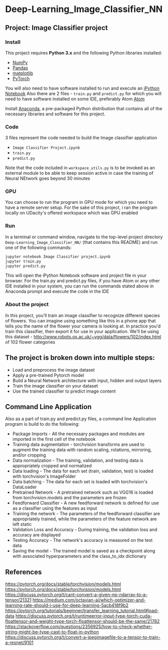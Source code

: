 # Deep-Learning_Image_Classifier_NN

## Project: Image Classifier project

### Install

This project requires **Python 3.x** and the following Python libraries installed:

- [NumPy](http://www.numpy.org/)
- [Pandas](http://pandas.pydata.org)
- [matplotlib](http://matplotlib.org/)
- [PyTorch](https://pytorch.org/)

You will also need to have software installed to run and execute an [iPython Notebook](http://ipython.org/notebook.html)
Also there are 2 files - `train.py` and `predict.py` for which you will need to have software installed on some IDE, preferably Atom [Atom](https://atom.io/) 

Install [Anaconda](https://www.continuum.io/downloads), a pre-packaged Python distribution that contains all of the necessary libraries and software for this project.

### Code

3 files represent the code needed to build the Image classifier application
- `Image Classifier Project.ipynb`
- `train.py`
- `predict.py`

Note that the code included in `workspace_utils.py` is to be invoked as an external module to be able to keep session active in case the training of Neural NEtwork goes beyond 30 minutes

### GPU 
You can choose to run the program in GPU mode for which you need to have a remote server setup. For the sake of this project, i ran the program locally on UDacity's offered workspace which was GPU enabled

### Run

In a terminal or command window, navigate to the top-level project directory `Deep-Learning_Image_Classifier_NN/` (that contains this README) and run one of the following commands:

```bash
jupyter notebook Image Classifier project.ipynb
jupyter train.py
jupyter predict.py
```

This will open the iPython Notebook software and project file in your browser.
For the train.py and predict.py files, if you have Atom or any other IDE installed in your system, you can run the commands stated above in Anaconda prompt and execute the code in the IDE

### About the project
In this project, you'll train an image classifier to recognize different species of flowers. You can imagine using something like this in a phone app that tells you the name of the flower your camera is looking at. In practice you'd train this classifier, then export it for use in your application. We'll be using this dataset - http://www.robots.ox.ac.uk/~vgg/data/flowers/102/index.html of 102 flower categories

## The project is broken down into multiple steps:
- Load and preprocess the image dataset
- Apply a pre-trained Pytorch model
- Build a Neural Network architecture with input, hidden and output layers
- Train the image classifier on your dataset 
- Use the trained classifier to predict image content

## Command Line Application
Also as a part of train.py and predict.py files, a command line Application program is build to do the following:
- Package Imports	- All the necessary packages and modules are imported in the first cell of the notebook
- Training data augmentation	- torchvision transforms are used to augment the training data with random scaling, rotations, mirroring, and/or cropping
- Data normalization	- The training, validation, and testing data is appropriately cropped and normalized
- Data loading	- The data for each set (train, validation, test) is loaded with torchvision's ImageFolder
- Data batching	- The data for each set is loaded with torchvision's DataLoader
- Pretrained Network	- A pretrained network such as VGG16 is loaded from torchvision.models and the parameters are frozen
- Feedforward Classifier - 	A new feedforward network is defined for use as a classifier using the features as input
- Training the network	- The parameters of the feedforward classifier are appropriately trained, while the parameters of the feature network are left static
- Validation Loss and Accuracy - 	During training, the validation loss and accuracy are displayed
- Testing Accuracy - 	The network's accuracy is measured on the test data
- Saving the model - 	The trained model is saved as a checkpoint along with associated hyperparameters and the class_to_idx dictionary

## References
https://pytorch.org/docs/stable/torchvision/models.html
https://pytorch.org/docs/stable/torchvision/models.html
https://discuss.pytorch.org/t/cant-convert-a-given-np-ndarray-to-a-tensor/21321
https://medium.com/octavian-ai/which-optimizer-and-learning-rate-should-i-use-for-deep-learning-5acb418f9b2
https://pytorch.org/tutorials/beginner/transfer_learning_tutorial.html#load-data
https://discuss.pytorch.org/t/runtimeerror-input-type-torch-cuda-floattensor-and-weight-type-torch-floattensor-should-be-the-same/21782
https://stackoverflow.com/questions/2356925/how-to-check-whether-string-might-be-type-cast-to-float-in-python
https://discuss.pytorch.org/t/convert-a-jpegimagefile-to-a-tensor-to-train-a-resnet/9101
